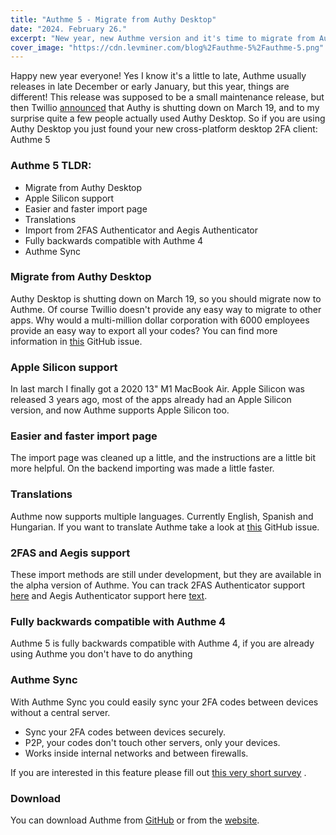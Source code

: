 ```yaml
---
title: "Authme 5 - Migrate from Authy Desktop"
date: "2024. February 26."
excerpt: "New year, new Authme version and it's time to migrate from Authy Desktop."
cover_image: "https://cdn.levminer.com/blog%2Fauthme-5%2Fauthme-5.png"
---
```


Happy new year everyone! Yes I know it's a little to late, Authme usually releases in late December or early January, but this year, things are different!
This release was supposed to be a small maintenance release, but then Twillio [announced](https://help.twilio.com/articles/22771146070299-User-guide-End-of-Life-EOL-for-Twilio-Authy-Desktop-app) that Authy is shutting down on March 19, and to my surprise quite a few people actually used Authy Desktop. So if you are using Authy Desktop you just found your new cross-platform desktop 2FA client: Authme 5

### Authme 5 TLDR:

-   Migrate from Authy Desktop
-   Apple Silicon support
-   Easier and faster import page
-   Translations
-   Import from 2FAS Authenticator and Aegis Authenticator
-   Fully backwards compatible with Authme 4
-   Authme Sync

### Migrate from Authy Desktop

Authy Desktop is shutting down on March 19, so you should migrate now to Authme. Of course Twillio doesn't provide any easy way to migrate
to other apps. Why would a multi-million dollar corporation with 6000 employees provide an easy way to export all your codes? You can find more
information in [this](https://github.com/Levminer/authme/issues/279) GitHub issue.

### Apple Silicon support

In last march I finally got a 2020 13" M1 MacBook Air. Apple Silicon was released 3 years ago, most of the apps already had an Apple Silicon version,
and now Authme supports Apple Silicon too.

### Easier and faster import page

The import page was cleaned up a little, and the instructions are a little bit more helpful. On the backend importing was made a little faster.

### Translations

Authme now supports multiple languages. Currently English, Spanish and Hungarian. If you want to translate Authme take a look at [this](https://github.com/Levminer/authme/issues/258) GitHub issue.

### 2FAS and Aegis support

These import methods are still under development, but they are available in the alpha version of Authme. You can track 2FAS Authenticator support [here](https://github.com/Levminer/authme/issues/288) and Aegis Authenticator support here [text](https://github.com/Levminer/authme/issues/264).

### Fully backwards compatible with Authme 4

Authme 5 is fully backwards compatible with Authme 4, if you are already using Authme you don't have to do anything

### Authme Sync

With Authme Sync you could easily sync your 2FA codes between devices without a central server.

-   Sync your 2FA codes between devices securely.
-   P2P, your codes don't touch other servers, only your devices.
-   Works inside internal networks and between firewalls.

If you are interested in this feature please fill out [this very short survey](https://tally.so/r/nWzkgj) .

### Download

You can download Authme from [GitHub](https://github.com/Levminer/authme/releases/tag/5.0.1) or from the [website](https://authme.levminer.com/).